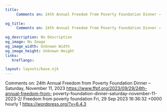 ```yaml
---
title: 
     Comments on: 24th Annual Freedom from Poverty Foundation Dinner – Saturday, November 11, 2023
    
og_title: 
     Comments on: 24th Annual Freedom from Poverty Foundation Dinner – Saturday, November 11, 2023
    
og_description: No Description
og_image: No Image
og_image_width: Unknown Width
og_image_height: Unknown Height
links:
   hreflangs:

layout: layouts/base.njk
---
```

Comments on: 24th Annual Freedom from Poverty Foundation Dinner – Saturday,
November 11, 2023  https://www.ffpf.org/2023/09/29/24th-annual-freedom-from-
poverty-foundation-dinner-saturday-november-11-2023-2/  Freedom from poverty
foundation  Fri, 29 Sep 2023 16:36:32 +0000  hourly  1
https://wordpress.org/?v=6.4.3

